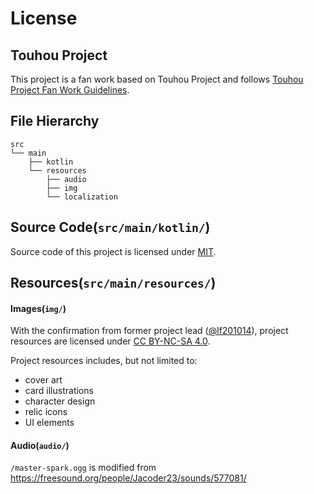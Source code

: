# License

## Touhou Project

This project is a fan work based on Touhou Project and follows
[Touhou Project Fan Work Guidelines][touhou].

## File Hierarchy

```
src
└── main
    ├── kotlin
    └── resources
        ├── audio
        ├── img
        └── localization
```

## Source Code(`src/main/kotlin/`)

Source code of this project is licensed under [MIT][mit].

## Resources(`src/main/resources/`)

#### Images(`img/`)

With the confirmation from former project lead
([@lf201014](https:github.com/lf201014)), project resources are licensed under
[CC BY-NC-SA 4.0][cc-by-nc-sa].

Project resources includes, but not limited to:

- cover art
- card illustrations
- character design
- relic icons
- UI elements

#### Audio(`audio/`)

`/master-spark.ogg` is modified from
<https://freesound.org/people/Jacoder23/sounds/577081/>

[mit]: LICENSES/MIT.txt
[touhou]: LICENSES/Touhou.md
[cc-by-nc-sa]: LICENSES/CC-BY-NC-SA.txt
